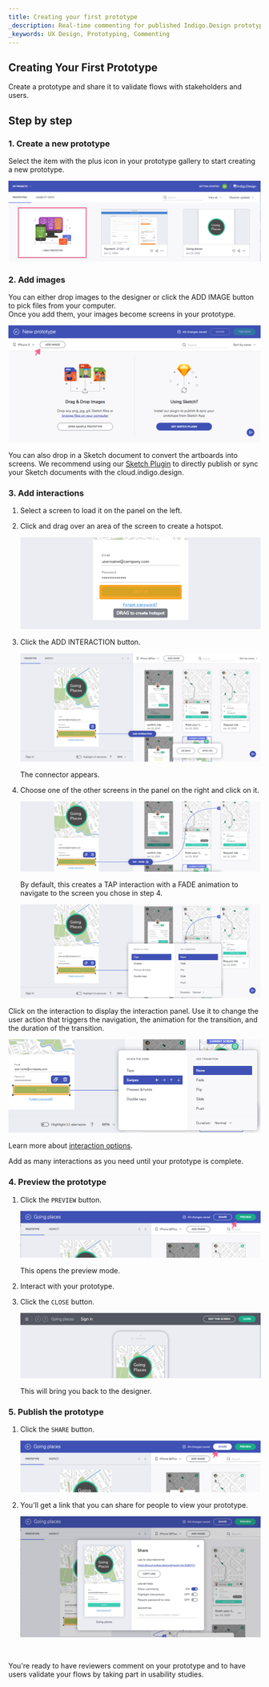 ```yaml
---
title: Creating your first prototype
_description: Real-time commenting for published Indigo.Design prototypes
_keywords: UX Design, Prototyping, Commenting
---
```


## Creating Your First Prototype

Create a prototype and share it to validate flows with stakeholders and users.

## Step by step

### 1. Create a new prototype

Select the item with the plus icon in your prototype gallery to start creating a new prototype.

<div class="divider--half"></div>
<img class="responsive-img" src="../images/creating_a_prototype_1.png" srcset="../images/creating_a_prototype_1@2x.png 2x" />
<div class="divider--half"></div>
<div class="divider--half"></div>
<div class="divider--half"></div>
<div class="divider--half"></div>
<div class="divider--half"></div>

### 2. Add images

You can either drop images to the designer or click the ADD IMAGE button to pick files from your computer.  
Once you add them, your images become screens in your prototype.

<div class="divider--half"></div>
<img class="responsive-img" src="../images/creating_a_prototype_2.png" srcset="../images/creating_a_prototype_2@2x.png 2x" />
<div class="divider--half"></div>
<div class="divider--half"></div>
<div class="divider--half"></div>
<div class="divider--half"></div>
<div class="divider--half"></div>

You can also drop in a Sketch document to convert the artboards into screens. We recommend using our [Sketch Plugin](https://cloud.indigo.design/resources) to directly publish or sync your Sketch documents with the cloud.indigo.design.

### 3. Add interactions

1.  Select a screen to load it on the panel on the left.
2.  Click and drag over an area of the screen to create a hotspot.
    <div class="divider--half"></div>
    <img class="responsive-img" src="../images/interaction_options_hotspot_tooltip.png" srcset="../images/interaction_options_hotspot_tooltip@2x.png 2x"/>
    <div class="divider--half"></div>
    
3.  Click the ADD INTERACTION button.
      <div class="divider--half"></div>
      <img class="responsive-img" src="../images/creating_a_prototype_4.png" srcset="../images/creating_a_prototype_4@2x.png 2x" />
      <div class="divider--half"></div>
      
    The connector appears.
4.  Choose one of the other screens in the panel on the right and click on it.
    <div class="divider--half"></div>
    <img class="responsive-img" src="../images/creating_a_prototype_5.png" srcset="../images/creating_a_prototype_5@2x.png 2x" />
    <div class="divider--half"></div>
    
    By default, this creates a TAP interaction with a FADE animation to navigate to the screen you chose in step 4.
    <div class="divider--half"></div>
    <img class="responsive-img" src="../images/creating_a_prototype_6.png" srcset="../images/creating_a_prototype_6@2x.png 2x" />
    <div class="divider--half"></div>
    

Click on the interaction to display the interaction panel. Use it to change the user action that triggers the navigation, the animation for the transition, and the duration of the transition.

<div class="divider--half"></div>
<img class="responsive-img" src="../images/interaction_options_interaction_panel.png" srcset="../images/interaction_options_interaction_panel@2x.png 2x"/>
<div class="divider--half"></div>


Learn more about [interaction options][topic-1].

Add as many interactions as you need until your prototype is complete.

### 4. Preview the prototype

1.  Click the `PREVIEW` button.
    <div class="divider--half"></div>
    <img class="responsive-img" src="../images/creating_a_prototype_8.png" srcset="../images/creating_a_prototype_8@2x.png 2x" />
    <div class="divider--half"></div>
    
    This opens the preview mode.
2.  Interact with your prototype.
3.  Click the `CLOSE` button.
    <div class="divider--half"></div>
    <img class="responsive-img" src="../images/creating_a_prototype_9.png" srcset="../images/creating_a_prototype_9@2x.png 2x" />
    <div class="divider--half"></div>
    
    This will bring you back to the designer.

### 5. Publish the prototype

1.  Click the `SHARE` button.
    <div class="divider--half"></div>
    <img class="responsive-img" src="../images/creating_a_prototype_10.png" srcset="../images/creating_a_prototype_10@2x.png 2x" />
    <div class="divider--half"></div>
    
2.  You'll get a link that you can share for people to view your prototype.
    <div class="divider--half"></div>
    <img class="responsive-img" src="../images/creating_a_prototype_11.png"/>
   <br/>

You're ready to have reviewers comment on your prototype and to have users validate your flows by taking part in usability studies.

[a-1]: #1-create-a-new-prototype
[a-2]: #2-add-screens
[a-3]: #3-add-interactions
[a-4]: #4-preview-the-prototype
[a-5]: #5-publish
[topic-1]: interaction-options.md
